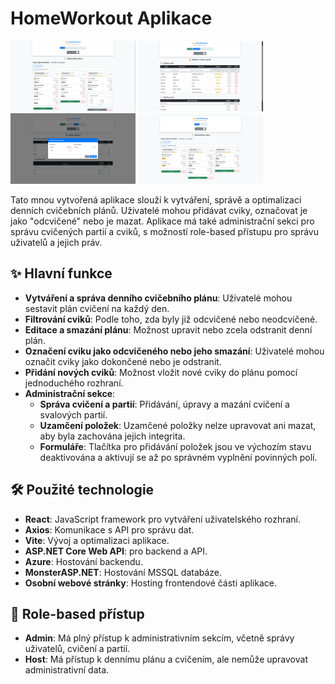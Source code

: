 # HomeWorkout Aplikace

<p float="left">
<img src="screenshots/screenshot1.png" width="200"/>
<img src="screenshots/screenshot2.png" width="200"/>
<img src="screenshots/screenshot3.png" width="200"/>
<img src="screenshots/screenshot4.png" width="200"/>
</p>

Tato mnou vytvořená aplikace slouží k vytváření, správě a optimalizaci denních cvičebních plánů. Uživatelé mohou přidávat cviky, označovat je jako "odcvičené" nebo je mazat. Aplikace má také administrační sekci pro správu cvičených partií a cviků, s možností role-based přístupu pro správu uživatelů a jejich práv.


## ✨ Hlavní funkce

- **Vytváření a správa denního cvičebního plánu**: Uživatelé mohou sestavit plán cvičení na každý den.
- **Filtrování cviků**: Podle toho, zda byly již odcvičené nebo neodcvičené.
- **Editace a smazání plánu**: Možnost upravit nebo zcela odstranit denní plán.
- **Označení cviku jako odcvičeného nebo jeho smazání**: Uživatelé mohou označit cviky jako dokončené nebo je odstranit.
- **Přidání nových cviků**: Možnost vložit nové cviky do plánu pomocí jednoduchého rozhraní.
- **Administrační sekce**:
  - **Správa cvičení a partií**: Přidávání, úpravy a mazání cvičení a svalových partií.
  - **Uzamčení položek**: Uzamčené položky nelze upravovat ani mazat, aby byla zachována jejich integrita.
  - **Formuláře**: Tlačítka pro přidávání položek jsou ve výchozím stavu deaktivována a aktivují se až po správném vyplnění povinných polí.

## 🛠️ Použité technologie

- **React**: JavaScript framework pro vytváření uživatelského rozhraní.
- **Axios**: Komunikace s API pro správu dat.
- **Vite**: Vývoj a optimalizaci aplikace.
- **ASP.NET Core Web API**: pro backend a API.
- **Azure**: Hostování backendu.
- **MonsterASP.NET**: Hostování MSSQL databáze.
- **Osobní webové stránky**: Hosting frontendové části aplikace.

## 👥 Role-based přístup

- **Admin**: Má plný přístup k administrativním sekcím, včetně správy uživatelů, cvičení a partií.
- **Host**: Má přístup k dennímu plánu a cvičením, ale nemůže upravovat administrativní data.
